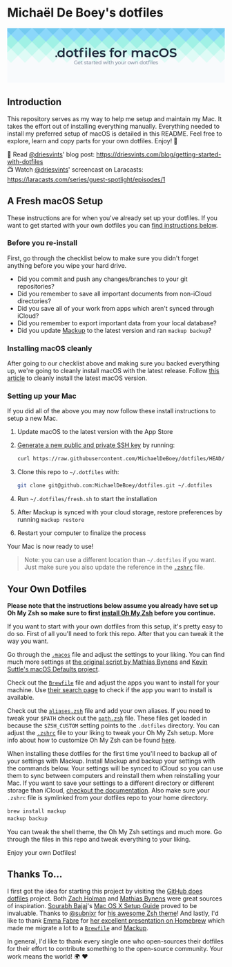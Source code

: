 # Michaël De Boey's dotfiles

<p align="center"><img src="./art/banner-2x.png"></p>

## Introduction

This repository serves as my way to help me setup and maintain my Mac. It takes
the effort out of installing everything manually. Everything needed to install
my preferred setup of macOS is detailed in this README. Feel free to explore,
learn and copy parts for your own dotfiles. Enjoy! 🙂

📖 Read [@driesvints](https://github.com/driesvints)' blog post:
https://driesvints.com/blog/getting-started-with-dotfiles  
📺 Watch [@driesvints](https://github.com/driesvints)' screencast on Laracasts:
https://laracasts.com/series/guest-spotlight/episodes/1

## A Fresh macOS Setup

These instructions are for when you've already set up your dotfiles. If you want
to get started with your own dotfiles you can
[find instructions below](#your-own-dotfiles).

### Before you re-install

First, go through the checklist below to make sure you didn't forget anything
before you wipe your hard drive.

- Did you commit and push any changes/branches to your git repositories?
- Did you remember to save all important documents from non-iCloud directories?
- Did you save all of your work from apps which aren't synced through iCloud?
- Did you remember to export important data from your local database?
- Did you update [Mackup](https://github.com/lra/mackup) to the latest version
  and ran `mackup backup`?

### Installing macOS cleanly

After going to our checklist above and making sure you backed everything up,
we're going to cleanly install macOS with the latest release. Follow
[this article](https://imore.com/how-do-clean-install-macos) to cleanly install
the latest macOS version.

### Setting up your Mac

If you did all of the above you may now follow these install instructions to
setup a new Mac.

1. Update macOS to the latest version with the App Store
2. [Generate a new public and private SSH key](https://docs.github.com/en/github/authenticating-to-github/generating-a-new-ssh-key-and-adding-it-to-the-ssh-agent)
   by running:

   ```zsh
   curl https://raw.githubusercontent.com/MichaelDeBoey/dotfiles/HEAD/ssh.sh | sh -s "<your-email-address>"
   ```

3. Clone this repo to `~/.dotfiles` with:

   ```zsh
   git clone git@github.com:MichaelDeBoey/dotfiles.git ~/.dotfiles
   ```

4. Run `~/.dotfiles/fresh.sh` to start the installation
5. After Mackup is synced with your cloud storage, restore preferences by
   running `mackup restore`
6. Restart your computer to finalize the process

Your Mac is now ready to use!

> Note: you can use a different location than `~/.dotfiles` if you want. Just
> make sure you also update the reference in the [`.zshrc`](./.zshrc#L2) file.

## Your Own Dotfiles

**Please note that the instructions below assume you already have set up Oh My
Zsh so make sure to first
[install Oh My Zsh](https://github.com/robbyrussell/oh-my-zsh#getting-started)
before you continue.**

If you want to start with your own dotfiles from this setup, it's pretty easy to
do so. First of all you'll need to fork this repo. After that you can tweak it
the way you want.

Go through the [`.macos`](./.macos) file and adjust the settings to your liking.
You can find much more settings at
[the original script by Mathias Bynens](https://github.com/mathiasbynens/dotfiles/blob/master/.macos)
and
[Kevin Suttle's macOS Defaults project](https://github.com/kevinSuttle/MacOS-Defaults).

Check out the [`Brewfile`](./Brewfile) file and adjust the apps you want to
install for your machine. Use
[their search page](https://caskroom.github.io/search) to check if the app you
want to install is available.

Check out the [`aliases.zsh`](./aliases.zsh) file and add your own aliases. If
you need to tweak your `$PATH` check out the [`path.zsh`](./path.zsh) file.
These files get loaded in because the `$ZSH_CUSTOM` setting points to the
`.dotfiles` directory. You can adjust the [`.zshrc`](./.zshrc) file to your
liking to tweak your Oh My Zsh setup. More info about how to customize Oh My Zsh
can be found
[here](https://github.com/robbyrussell/oh-my-zsh/wiki/Customization).

When installing these dotfiles for the first time you'll need to backup all of
your settings with Mackup. Install Mackup and backup your settings with the
commands below. Your settings will be synced to iCloud so you can use them to
sync between computers and reinstall them when reinstalling your Mac. If you
want to save your settings to a different directory or different storage than
iCloud,
[checkout the documentation](https://github.com/lra/mackup/blob/master/doc/README.md#storage).
Also make sure your `.zshrc` file is symlinked from your dotfiles repo to your
home directory.

```zsh
brew install mackup
mackup backup
```

You can tweak the shell theme, the Oh My Zsh settings and much more. Go through
the files in this repo and tweak everything to your liking.

Enjoy your own Dotfiles!

## Thanks To...

I first got the idea for starting this project by visiting the
[GitHub does dotfiles](https://dotfiles.github.io) project. Both
[Zach Holman](https://github.com/holman/dotfiles) and
[Mathias Bynens](https://github.com/mathiasbynens/dotfiles) were great sources
of inspiration. [Sourabh Bajaj](https://twitter.com/sb2nov/)'s
[Mac OS X Setup Guide](http://sourabhbajaj.com/mac-setup) proved to be
invaluable. Thanks to [@subnixr](https://github.com/subnixr) for
[his awesome Zsh theme](https://github.com/subnixr/minimal)! And lastly, I'd
like to thank [Emma Fabre](https://twitter.com/anahkiasen) for
[her excellent presentation on Homebrew](https://speakerdeck.com/anahkiasen/a-storm-homebrewin)
which made me migrate a lot to a [`Brewfile`](./Brewfile) and
[Mackup](https://github.com/lra/mackup).

In general, I'd like to thank every single one who open-sources their dotfiles
for their effort to contribute something to the open-source community. Your work
means the world! 🌍 ❤️
